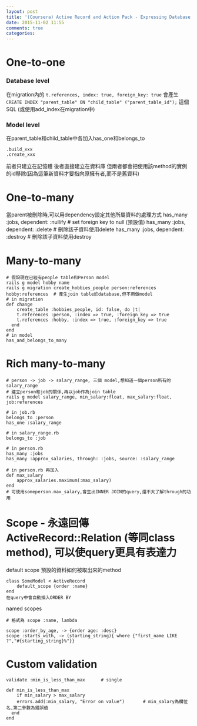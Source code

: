 ```yaml
---
layout: post
title: '(Coursera) Active Record and Action Pack - Expressing Database Relationships'
date: 2015-11-02 11:55
comments: true
categories: 
---
```

# One-to-one

### Database level
在migration內的 `t.references, index: true, foreign_key: true`
會產生 `CREATE INDEX "parent_table" ON "child_table" ("parent_table_id");` 這個SQL
(或使用add_index在migration中)

### Model level
在parent_table和child_table中各加入has_one和belongs_to

```
.build_xxx
.create_xxx
```
前者只建立在記憶體
後者直接建立在資料庫
但兩者都會把使用該method的實例的id移除(因為這筆新資料才要指向原擁有者,而不是舊資料)

# One-to-many
當parent被刪除時,可以用dependency設定其他所屬資料的處理方式
has_many :jobs, dependent: :nullify	# set foreign key to null (預設值)
has_many :jobs, dependent: :delete	# 刪除該子資料使用delete
has_many :jobs, dependent: :destroy	# 刪除該子資料使用destroy

# Many-to-many
```
# 假設現在已經有people table和Person model
rails g model hobby name
rails g migration create_hobbies_people person:references hobby:references	# 產生join table於database,但不用做model
# in migration
def change
	create_table :hobbies_people, id: false, do |t|
  	t.references :person, :index => true, :foreign_key => true
    t.references :hobby, :index => true, :foreign_key => true
  end
end
# in model
has_and_belongs_to_many
```

# Rich many-to-many
```
# person -> job -> salary_range, 三個 model,想知道一個person所有的salary_range
# 建立person和job的關係,再以job作為join table
rails g model salary_range, min_salary:float, max_salary:float, job:references

# in job.rb
belongs_to :person
has_one :salary_range

# in salary_range.rb
belongs_to :job

# in person.rb
has_many :jobs
has_many :approx_salaries, through: :jobs, source: :salary_range

# in person.rb 再加入
def max_salary
	approx_salaries.maximum(:max_salary)
end
# 可使用someperson.max_salary,會生出INNER JOIN的query,還不太了解through的功用
```

# Scope - 永遠回傳ActiveRecord::Relation (等同class method), 可以使query更具有表達力
default scope 預設的資料如何被取出來的method
```
class SomeModel < ActiveRecord
	default_scope {order :name}
end
在query中會自動插入ORDER BY
```
named scopes
```
# 格式為 scope :name, lambda

scope :order_by_age, -> {order age: :desc}
scope :starts_with, -> (starting_string){ where {"first_name LIKE ?","#{starting_string}%"}}
```

# Custom validation
```
validate :min_is_less_than_max		# single

def min_is_less_than_max
	if min_salary > max_salary
  	errors.add(:min_salary, "Error on value")		# min_salary為欄位名,第二參數為錯誤值
  end
end
```

